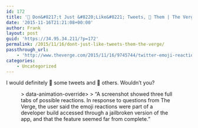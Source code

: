```yaml
---
id: 172
title: '🔗 Don&#8217;t Just &#8220;Like&#8221; Tweets, 💯 Them | The Verge'
date: '2015-11-16T21:21:08+00:00'
author: Frank
layout: post
guid: 'https://34.95.34.211/?p=172'
permalink: /2015/11/16/dont-just-like-tweets-them-the-verge/
passthrough_url:
    - 'http://www.theverge.com/2015/11/16/9745744/twitter-emoji-reactions'
categories:
    - Uncategorized
---
```


I would definitely 🍻 some tweets and 💩 others. Wouldn’t you?

<figure>> data-animation-override&gt;  
> <span>“</span>A screenshot showed three full tabs of possible reactions. In response to questions from The Verge, the user said the emoji reactions were part of a developer build accessed through a jailbroken version of the app, and that the feature seemed far from complete.<span>”</span>

</figure><div class="
          image-block-outer-wrapper
          layout-caption-below
          design-layout-inline
          
          
          
        " data-test="image-block-inline-outer-wrapper"><figure class="
              sqs-block-image-figure
              intrinsic
            " style="max-width:966px;"><div class="image-block-wrapper" data-animation-override="" data-animation-role="image"><div class="sqs-image-shape-container-element
              
          
        
              
            " style="
                position: relative;
                
                  padding-bottom:54.96894073486328%;
                
                overflow: hidden;
              "><noscript>![Photo Credit:&nbsp;@_Ninji](https://images.squarespace-cdn.com/content/v1/5070e334e4b00907bc18faef/1447708738633-AIZ11SGOUDRQI61BV58D/twimoji.JPG)</noscript>![Photo Credit:&nbsp;@_Ninji](https://images.squarespace-cdn.com/content/v1/5070e334e4b00907bc18faef/1447708738633-AIZ11SGOUDRQI61BV58D/twimoji.JPG)</div></div><figcaption class="image-caption-wrapper"><div class="image-caption">Photo Credit: [@\_Ninji](https://twitter.com/_Ninji)

</div></figcaption></figure></div>[Twitter is testing multiple emoji reactions to tweets](http://www.theverge.com/2015/11/16/9745744/twitter-emoji-reactions) | The Verge